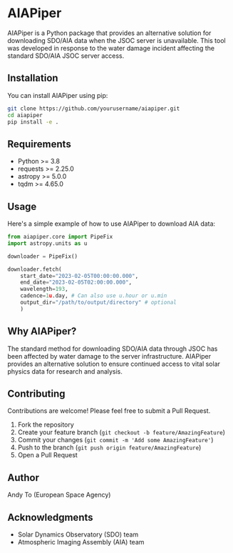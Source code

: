 # AIAPiper

AIAPiper is a Python package that provides an alternative solution for downloading SDO/AIA data when the  JSOC server is unavailable. This tool was developed in response to the water damage incident affecting the standard SDO/AIA JSOC server access.

## Installation

You can install AIAPiper using pip:
```bash
git clone https://github.com/yourusername/aiapiper.git
cd aiapiper
pip install -e .
```

## Requirements

- Python >= 3.8
- requests >= 2.25.0
- astropy >= 5.0.0
- tqdm >= 4.65.0

## Usage
Here's a simple example of how to use AIAPiper to download AIA data:

```python
from aiapiper.core import PipeFix
import astropy.units as u
```

```python
downloader = PipeFix()

downloader.fetch(
    start_date="2023-02-05T00:00:00.000",
    end_date="2023-02-05T02:00:00.000",
    wavelength=193,
    cadence=1u.day, # Can also use u.hour or u.min
    output_dir="/path/to/output/directory" # optional
    )
```

## Why AIAPiper?

The standard method for downloading SDO/AIA data through JSOC has been affected by water damage to the server infrastructure. AIAPiper provides an alternative solution to ensure continued access to vital solar physics data for research and analysis.

## Contributing

Contributions are welcome! Please feel free to submit a Pull Request.

1. Fork the repository
2. Create your feature branch (`git checkout -b feature/AmazingFeature`)
3. Commit your changes (`git commit -m 'Add some AmazingFeature'`)
4. Push to the branch (`git push origin feature/AmazingFeature`)
5. Open a Pull Request

## Author

Andy To (European Space Agency)

## Acknowledgments

- Solar Dynamics Observatory (SDO) team
- Atmospheric Imaging Assembly (AIA) team
